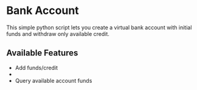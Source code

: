 <h1> Bank Account </h1>
This simple python script lets you create a virtual bank account with initial funds and withdraw only available credit.

<h2>Available Features</h2>
<ul>
  <li>Add funds/credit</li>
  <li><Withdraw funds from account (no debit)/li>
   <li> Query available account funds</li>
</ul>
